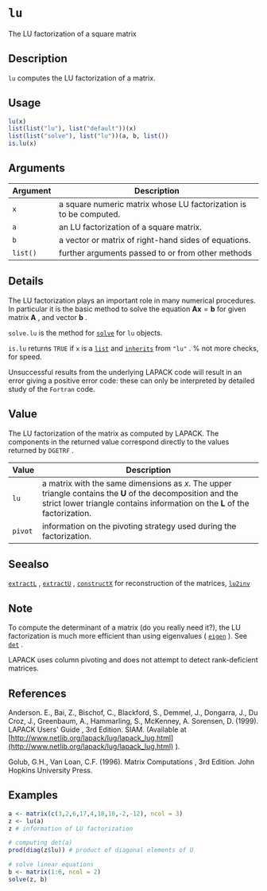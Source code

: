 # `lu`

The LU factorization of a square matrix


## Description

`lu` computes the LU factorization of a matrix.


## Usage

```r
lu(x)
list(list("lu"), list("default"))(x)
list(list("solve"), list("lu"))(a, b, list())
is.lu(x)
```


## Arguments

Argument      |Description
------------- |----------------
`x`     |     a square numeric matrix whose LU factorization is to be computed.
`a`     |     an LU factorization of a square matrix.
`b`     |     a vector or matrix of right-hand sides of equations.
`list()`     |     further arguments passed to or from other methods


## Details

The LU factorization plays an important role in many numerical procedures. In
 particular it is the basic method to solve the equation $\mathbf{Ax} = \mathbf{b}$ 
 for given matrix $\mathbf{A}$ , and vector $\mathbf{b}$ .
 
  `solve.lu` is the method for [`solve`](#solve) for `lu` objects.
 
  `is.lu` returns `TRUE` if `x` is a [`list`](#list) 
 and [`inherits`](#inherits) from `"lu"` . % not more checks, for speed. 
 
 Unsuccessful results from the underlying LAPACK code will result in an
 error giving a positive error code: these can only be interpreted by
 detailed study of the `Fortran` code.


## Value

The LU factorization of the matrix as computed by LAPACK. The components in
 the returned value correspond directly to the values returned by `DGETRF` .
  


Value      |Description
------------- |----------------
`lu`     |  a matrix with the same dimensions as $x$. The upper triangle contains the $\mathbf{U}$ of the decomposition and the strict lower triangle contains information on the $\mathbf{L}$ of the factorization. 
`pivot`     |  information on the pivoting strategy used during the factorization.




## Seealso

[`extractL`](#extractl) , [`extractU`](#extractu) , [`constructX`](#constructx) for
 reconstruction of the matrices,
  [`lu2inv`](#lu2inv)


## Note

To compute the determinant of a matrix (do you really need it?),
 the LU factorization is much more efficient than using eigenvalues
 ( [`eigen`](#eigen) ).  See [`det`](#det) .
 
 LAPACK uses column pivoting and does not attempt to detect rank-deficient matrices.


## References

Anderson. E., Bai, Z., Bischof, C., Blackford, S., Demmel, J., Dongarra, J.,
 Du Croz, J., Greenbaum, A., Hammarling, S., McKenney, A. Sorensen, D. (1999).
  LAPACK Users' Guide , 3rd Edition. SIAM.
 (Available at [http://www.netlib.org/lapack/lug/lapack_lug.html](http://www.netlib.org/lapack/lug/lapack_lug.html) ).
 
 Golub, G.H., Van Loan, C.F. (1996).
  Matrix Computations , 3rd Edition.
 John Hopkins University Press.


## Examples

```r
a <- matrix(c(3,2,6,17,4,18,10,-2,-12), ncol = 3)
z <- lu(a)
z # information of LU factorization

# computing det(a)
prod(diag(z$lu)) # product of diagonal elements of U

# solve linear equations
b <- matrix(1:6, ncol = 2)
solve(z, b)
```


